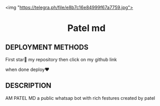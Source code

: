 


<img "https://telegra.ph/file/e8b7c16e84999f67a7759.jpg">

  <h1 align="center"> Patel md
</h1
<p align="center">
</p>


## DEPLOYMENT METHODS

First star🌟 my repository then click on my github link

when done deploy❤️

## DESCRIPTION
AM PATEL MD a public whatsap bot with rich festures created by patel

